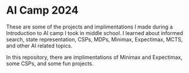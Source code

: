 # AI Camp 2024

These are some of the projects and implimentations I made during a Introduction to AI camp I took in middle school. 
I learned about informed search, state representation, CSPs, MDPs, Minimax, Expectimax, MCTS, and other AI related topics. 

In this repository, there are implimentations of Minimax and Expectimax, some CSPs, and some fun projects.
